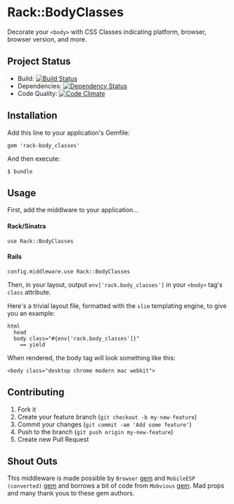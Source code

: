 # Rack::BodyClasses

Decorate your `<body>` with CSS Classes indicating platform, browser, browser version, and more.

## Project Status

- Build: [![Build Status](https://secure.travis-ci.org/xentek/rack-body_classes.png)](http://travis-ci.org/xentek/rack-body_classes)
- Dependencies: [![Dependency Status](https://gemnasium.com/xentek/rack-body_classes.png)](https://gemnasium.com/xentek/rack-body_classes)
- Code Quality: [![Code Climate](https://d3s6mut3hikguw.cloudfront.net/github/xentek/rack-body_classes.png)](https://codeclimate.com/github/xentek/rack-body_classes)

## Installation

Add this line to your application's Gemfile:

    gem 'rack-body_classes'

And then execute:

    $ bundle

## Usage

First, add the middlware to your application...

#### Rack/Sinatra

    use Rack::BodyClasses

#### Rails

    config.middleware.use Rack::BodyClasses


Then, in your layout, output `env['rack.body_classes']` in your `<body>` tag's `class` attribute.

Here's a trivial layout file, formatted with the `slim` templating engine, to give you an example:

    html
      head
      body class="#{env['rack.body_classes']}"
        == yield

When rendered, the body tag will look something like this:

    <body class="desktop chrome modern mac webkit">

## Contributing

1. Fork it
2. Create your feature branch (`git checkout -b my-new-feature`)
3. Commit your changes (`git commit -am 'Add some feature'`)
4. Push to the branch (`git push origin my-new-feature`)
5. Create new Pull Request

## Shout Outs

This middleware is made possible by `Browser` [gem](https://github.com/fnando/browser) and `MobileESP (converted)` [gem](https://github.com/jistr/mobileesp_converted) and borrows a bit of code from `Mobvious` [gem](https://github.com/jistr/mobvious). Mad props and many thank yous to these gem authors.
